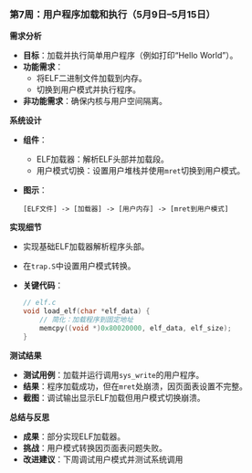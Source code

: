 
### 第7周：用户程序加载和执行（5月9日–5月15日）

**需求分析**

- **目标**：加载并执行简单用户程序（例如打印“Hello World”）。
- **功能需求**：
  - 将ELF二进制文件加载到内存。
  - 切换到用户模式并执行程序。
- **非功能需求**：确保内核与用户空间隔离。

**系统设计**

- **组件**：

  - ELF加载器：解析ELF头部并加载段。
  - 用户模式切换：设置用户堆栈并使用`mret`切换到用户模式。

- **图示**：

  ```
  [ELF文件] -> [加载器] -> [用户内存] -> [mret到用户模式]
  ```

**实现细节**

- 实现基础ELF加载器解析程序头部。

- 在`trap.S`中设置用户模式转换。

- **关键代码**：

  ```c
  // elf.c
  void load_elf(char *elf_data) {
      // 简化：加载程序到固定地址
      memcpy((void *)0x80020000, elf_data, elf_size);
  }
  ```

**测试结果**

- **测试用例**：加载并运行调用`sys_write`的用户程序。
- **结果**：程序加载成功，但在`mret`处崩溃，因页面表设置不完整。
- **截图**：调试输出显示ELF加载但用户模式切换崩溃。

**总结与反思**

- **成果**：部分实现ELF加载器。
- **挑战**：用户模式转换因页面表问题失败。
- **改进建议**：下周调试用户模式并测试系统调用